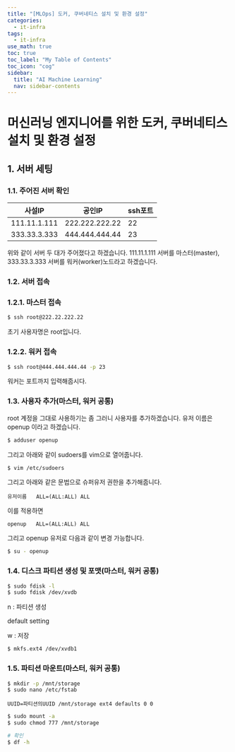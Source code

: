 ```yaml
---
title: "[MLOps] 도커, 쿠버네티스 설치 및 환경 설정" 
categories:
  - it-infra
tags:
  - it-infra
use_math: true
toc: true
toc_label: "My Table of Contents"
toc_icon: "cog"
sidebar:
  title: "AI Machine Learning"
  nav: sidebar-contents
---
```


# 머신러닝 엔지니어를 위한 도커, 쿠버네티스 설치 및 환경 설정

## 1. 서버 세팅

### 1.1. 주어진 서버 확인

사설IP | 공인IP | ssh포트 
-------|--------|---------
111.11.1.111 | 222.222.222.22 | 22 
333.33.3.333 | 444.444.444.44 | 23

위와 같이 서버 두 대가 주어졌다고 하겠습니다. 
111.11.1.111 서버를 마스터(master), 333.33.3.333 서버를 워커(worker)노드라고 하겠습니다. 

### 1.2. 서버 접속

### 1.2.1. 마스터 접속

```bash
$ ssh root@222.22.222.22
```

초기 사용자명은 root입니다.

### 1.2.2. 워커 접속

```bash
$ ssh root@444.444.444.44 -p 23
```

워커는 포트까지 입력해줍시다.

### 1.3. 사용자 추가(마스터, 워커 공통)

root 계정을 그대로 사용하기는 좀 그러니 사용자를 추가하겠습니다. 
유저 이름은 openup 이라고 하겠습니다. 

```bash
$ adduser openup
```

그리고 아래와 같이 sudoers를 vim으로 열어줍니다.

```bash
$ vim /etc/sudoers
```

그리고 아래와 같은 문법으로 슈퍼유저 권한을 추가해줍니다.

```
유저이름   ALL=(ALL:ALL) ALL
```

이를 적용하면 

```vim
openup   ALL=(ALL:ALL) ALL
```

그리고 openup 유저로 다음과 같이 변경 가능합니다. 


```bash
$ su - openup
```

### 1.4. 디스크 파티션 생성 및 포맷(마스터, 워커 공통)

```bash
$ sudo fdisk -l
$ sudo fdisk /dev/xvdb
```

n : 파티션 생성  

default setting  

w : 저장  

```bash
$ mkfs.ext4 /dev/xvdb1
```

### 1.5. 파티션 마운트(마스터, 워커 공통)

```bash
$ mkdir -p /mnt/storage
$ sudo nano /etc/fstab
```
```
UUID=파티션의UUID /mnt/storage ext4 defaults 0 0
```

```bash
$ sudo mount -a
$ sudo chmod 777 /mnt/storage

# 확인
$ df -h
```
